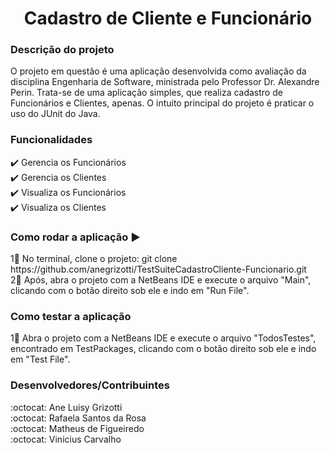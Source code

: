 <h1 align="center"> Cadastro de Cliente e Funcionário </h1>

### Descrição do projeto
O projeto em questão é uma aplicação desenvolvida como avaliação da disciplina Engenharia de Software, ministrada pelo Professor Dr. Alexandre Perin. Trata-se de uma aplicação simples, que realiza cadastro de Funcionários e Clientes, apenas. O intuito principal do projeto é praticar o uso do JUnit do Java.

### Funcionalidades
<div> ✔️ Gerencia os Funcionários <div>
<div> ✔️ Gerencia os Clientes <div>
<div> ✔️ Visualiza os Funcionários <div>
<div> ✔️ Visualiza os Clientes <div>

### Como rodar a aplicação ▶️
<div> 1⃣ No terminal, clone o projeto: git clone https://github.com/anegrizotti/TestSuiteCadastroCliente-Funcionario.git <div>
<div> 2⃣ Após, abra o projeto com a NetBeans IDE e execute o arquivo "Main", clicando com o botão direito sob ele e indo em "Run File". <div>

### Como testar a aplicação 
<div> 1⃣ Abra o projeto com a NetBeans IDE e execute o arquivo "TodosTestes", encontrado em TestPackages, clicando com o botão direito sob ele e indo em "Test File". <div>

### Desenvolvedores/Contribuintes
<div> :octocat: Ane Luisy Grizotti <div>
<div> :octocat: Rafaela Santos da Rosa <div>
<div> :octocat: Matheus de Figueiredo <div>
<div> :octocat: Vinicius Carvalho <div>
